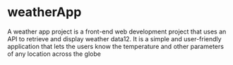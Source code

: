 # weatherApp
A weather app project is a front-end web development project that uses an API to retrieve and display weather data12. It is a simple and user-friendly application that lets the users know the temperature and other parameters of any location across the globe
